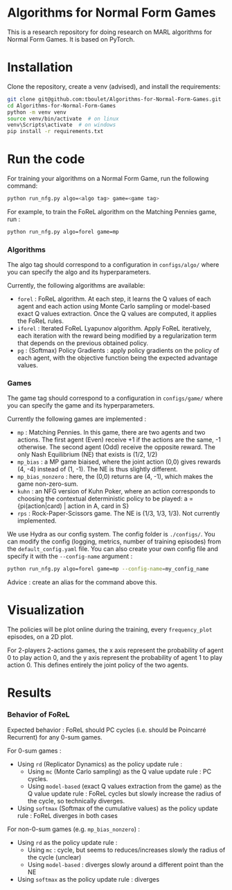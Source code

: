 # Algorithms for Normal Form Games

This is a research repository for doing research on MARL algorithms for Normal Form Games. It is based on PyTorch.

# Installation

Clone the repository, create a venv (advised), and install the requirements:

```bash
git clone git@github.com:tboulet/Algorithms-for-Normal-Form-Games.git
cd Algorithms-for-Normal-Form-Games
python -m venv venv
source venv/bin/activate  # on linux
venv\Scripts\activate  # on windows
pip install -r requirements.txt
```


# Run the code
 
For training your algorithms on a Normal Form Game, run the following command:

```bash
python run_nfg.py algo=<algo tag> game=<game tag>
```

For example, to train the FoReL algorithm on the Matching Pennies game, run :

```bash
python run_nfg.py algo=forel game=mp
```

### Algorithms
The algo tag should correspond to a configuration in ``configs/algo/`` where you can specify the algo and its hyperparameters. 

Currently, the following algorithms are available:
 - `forel` : FoReL algorithm. At each step, it learns the Q values of each agent and each action using Monte Carlo sampling or model-based exact Q values extraction. Once the Q values are computed, it applies the FoReL rules.
 - `iforel` : Iterated FoReL Lyapunov algorithm. Apply FoReL iteratively, each iteration with the reward being modified by a regularization term that depends on the previous obtained policy.
 - `pg` : (Softmax) Policy Gradients : apply policy gradients on the policy of each agent, with the objective function being the expected advantage values.

### Games

The game tag should correspond to a configuration in ``configs/game/`` where you can specify the game and its hyperparameters.

Currently the following games are implemented :
- `mp` : Matching Pennies. In this game, there are two agents and two actions. The first agent (Even) receive +1 if the actions are the same, -1 otherwise. The second agent (Odd) receive the opposite reward. The only Nash Equilibrium (NE) that exists is (1/2, 1/2)
- `mp_bias` : a MP game biaised, where the joint action (0,0) gives rewards (4, -4) instead of (1, -1). The NE is thus slightly different.
- `mp_bias_nonzero` : here, the (0,0) returns are (4, -1), which makes the game non-zero-sum.
- `kuhn` : an NFG version of Kuhn Poker, where an action corresponds to choosing the contextual deterministic policy to be played: a ={pi(action|card) | action in A, card in S}
- `rps` : Rock-Paper-Scissors game. The NE is (1/3, 1/3, 1/3). Not currently implemented.


We use Hydra as our config system. The config folder is `./configs/`. You can modify the config (logging, metrics, number of training episodes) from the `default_config.yaml` file. You can also create your own config file and specify it with the `--config-name` argument :

```bash
python run_nfg.py algo=forel game=mp --config-name=my_config_name
```

Advice : create an alias for the command above this.


# Visualization 

The policies will be plot online during the training, every `frequency_plot` episodes, on a 2D plot. 

For 2-players 2-actions games, the x axis represent the probability of agent 0 to play action 0, and the y axis represent the probability of agent 1 to play action 0. This defines entirely the joint policy of the two agents.


# Results

### Behavior of FoReL 

Expected behavior : FoReL should PC cycles (i.e. should be Poincarré Recurrent) for any 0-sum games.

For 0-sum games :
- Using `rd` (Replicator Dynamics) as the policy update rule :
    - Using `mc` (Monte Carlo sampling) as the Q value update rule : PC cycles.
    - Using `model-based` (exact Q values extraction from the game) as the Q value update rule : FoReL cycles but slowly increase the radius of the cycle, so technically diverges.
- Using `softmax` (Softmax of the cumulative values) as the policy update rule : FoReL diverges in both cases

For non-0-sum games (e.g. `mp_bias_nonzero`) :
- Using `rd` as the policy update rule :
    - Using `mc` : cycle, but seems to reduces/increases slowly the radius of the cycle (unclear)
    - Using `model-based` : diverges slowly around a different point than the NE
- Using `softmax` as the policy update rule : diverges 